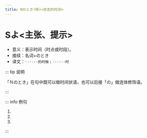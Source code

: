 ```yaml
---
title: Nのとき(時)<状态的时间>
---
```


# Sよ<主张、提示>

- 意义：表示时间（时点或时段）。
- 接续：名词+のとき
- 译文：`······的时候；······时`

::: tip 说明

「Ｎのとき」在句中既可以做时间状语，也可以后接「の」做连体修饰语。

:::

::: info 例句

1. <grammer-content sentence="１[年生/ねんせい]**のとき**の[相互/そうご][学習/がくしゅう]はとてもよかったです。" trans='一年级那会儿相互学习可真好哇~' />
1. <grammer-content sentence="[大学/だいがく][創設/そうせつ]**のとき**は、まだ「还」[学部/がくぶ]は[少/すこ]なかったです。" trans='大学刚创办那会儿，学院还不多。' />
1. <grammer-content sentence="[王/おう]さんと[李/り]さんは[高校/こうこう]**のとき**の[友達/ともだち]です。" trans='小王和小李在高中那会儿就是朋友了。' />

:::
